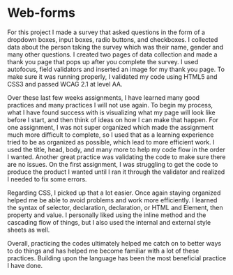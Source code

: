 # Web-forms
For this project I made a survey that asked questions in the form of a dropdown boxes, input boxes, radio buttons, and checkboxes. I collected data about the person taking the survey which was their name, gender and many other questions. I created two pages of data collection and made a thank you page that pops up after you complete the survey. I used autofocus, field validators and inserted an image for my thank you page. To make sure it was running properly, I validated my code using HTML5 and CSS3 and passed WCAG 2.1 at level AA.

Over these last few weeks assignments, I have learned many good practices and many practices I will not use again. To begin my process, what I have found success with is visualizing what my page will look like before I start, and then think of ideas on how I can make that happen. For one assignment, I was not super organized which made the assignment much more difficult to complete, so I used that as a learning experience tried to be as organized as possible, which lead to more efficient work. I used the title, head, body, and many more to help my code flow in the order I wanted. Another great practice was validating the code to make sure there are no issues. On the first assignment, I was struggling to get the code to produce the product I wanted until I ran it through the validator and realized I needed to fix some errors. 

Regarding CSS, I picked up that a lot easier. Once again staying organized helped me be able to avoid problems and work more efficiently. I learned the syntax of selector, declaration, declaration, or HTML and Element, then property and value. I personally liked using the inline method and the cascading flow of things, but I also used the internal and external style sheets as well. 

Overall, practicing the codes ultimately helped me catch on to better ways to do things and has helped me become familiar with a lot of these practices. Building upon the language has been the most beneficial practice I have done.
